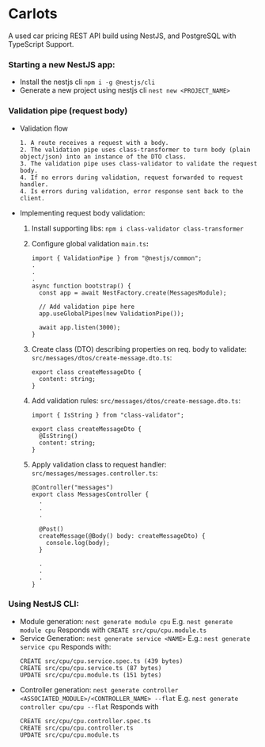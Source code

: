 # Carlots

A used car pricing REST API build using NestJS, and PostgreSQL with TypeScript Support.

### Starting a new NestJS app:

- Install the nestjs cli
  `npm i -g @nestjs/cli`
- Generate a new project using nestjs cli
  `nest new <PROJECT_NAME>`

### Validation pipe (request body)

- Validation flow

  ```
  1. A route receives a request with a body.
  2. The validation pipe uses class-transformer to turn body (plain object/json) into an instance of the DTO class.
  3. The validation pipe uses class-validator to validate the request body.
  4. If no errors during validation, request forwarded to request handler.
  4. Is errors during validation, error response sent back to the client.
  ```

- Implementing request body validation:

  1.  Install supporting libs:
      `npm i class-validator class-transformer`
  2.  Configure global validation
      `main.ts`<b>:</b>

      ```
      import { ValidationPipe } from "@nestjs/common";
      .
      .
      .
      async function bootstrap() {
        const app = await NestFactory.create(MessagesModule);

        // Add validation pipe here
        app.useGlobalPipes(new ValidationPipe());

        await app.listen(3000);
      }
      ```

  3.  Create class (DTO) describing properties on req. body to validate:
      `src/messages/dtos/create-message.dto.ts`:

      ```
      export class createMessageDto {
        content: string;
      }

      ```

  4.  Add validation rules:
      `src/messages/dtos/create-message.dto.ts`:

      ```
      import { IsString } from "class-validator";

      export class createMessageDto {
        @IsString()
        content: string;
      }

      ```

  5.  Apply validation class to request handler:
      `src/messages/messages.controller.ts`:

      ```
      @Controller("messages")
      export class MessagesController {
        .
        .
        .

        @Post()
        createMessage(@Body() body: createMessageDto) {
          console.log(body);
        }

        .
        .
        .
      }
      ```

### Using NestJS CLI:

- Module generation:
  `nest generate module cpu`
  E.g. `nest generate module cpu`
  Responds with
  `CREATE src/cpu/cpu.module.ts`
- Service Generation:
  `nest generate service <NAME>`
  E.g.: `nest generate service cpu`
  Responds with:
  ```
  CREATE src/cpu/cpu.service.spec.ts (439 bytes)
  CREATE src/cpu/cpu.service.ts (87 bytes)
  UPDATE src/cpu/cpu.module.ts (151 bytes)
  ```
- Controller generation:
  `nest generate controller <ASSOCIATED_MODULE>/<CONTROLLER_NAME> --flat`
  E.g. `nest generate controller cpu/cpu --flat`
  Responds with
  ```
  CREATE src/cpu/cpu.controller.spec.ts
  CREATE src/cpu/cpu.controller.ts
  UPDATE src/cpu/cpu.module.ts
  ```
